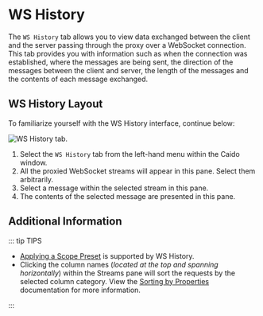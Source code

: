 # WS History

The `WS History` tab allows you to view data exchanged between the client and the server passing through the proxy over a WebSocket connection. This tab provides you with information such as when the connection was established, where the messages are being sent, the direction of the messages between the client and server, the length of the messages and the contents of each message exchanged.

## WS History Layout

To familiarize yourself with the WS History interface, continue below:

<img alt="WS History tab." src="/_images/ws_history_tab.png" center/>

1. Select the `WS History` tab from the left-hand menu within the Caido window.
2. All the proxied WebSocket streams will appear in this pane. Select them arbitrarily.
3. Select a message within the selected stream in this pane.
4. The contents of the selected message are presented in this pane.

## Additional Information

::: tip TIPS

- [Applying a Scope Preset](../overview/scope.md) is supported by WS History.
- Clicking the column names (_located at the top and spanning horizontally_) within the Streams pane will sort the requests by the selected column category. View the [Sorting by Properties](../overview/sorting.md) documentation for more information.

:::
